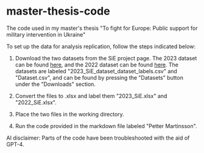 # master-thesis-code
The code used in my master's thesis "To fight for Europe: Public support for military intervention in Ukraine"

To set up the data for analysis replication, follow the steps indicated below:

1. Download the two datasets from the SiE project page. The 2023 dataset can be found [here](https://search.gesis.org/research_data/SDN-10.7802-2646?doi=10.7802/2646), and the 2022 dataset can be found [here](https://search.gesis.org/research_data/SDN-10.7802-2506?doi=10.7802/2506). The datasets are labeled "2023_SiE_dataset_dataset_labels.csv" and "Dataset.csv", and can be found by pressing the "Datasets" button under the "Downloads" section.

2. Convert the files to .xlsx and label them "2023_SiE.xlsx" and "2022_SiE.xlsx".

3. Place the two files in the working directory.

4. Run the code provided in the markdown file labeled "Petter Martinsson".

AI disclaimer: Parts of the code have been troubleshooted with the aid of GPT-4.
